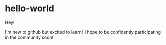 # hello-world

Hey!

I'm new to github but excited to learn! I hope to be confidently participating in the community soon!
